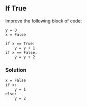 ## If True

Improve the following block of code:

```
y = 0
x = False

if x == True:
    y = y + 1
if x == False:
    y = y + 2
```

### Solution

```
x = False
if x:
    y = 1
else:
    y = 2
```
